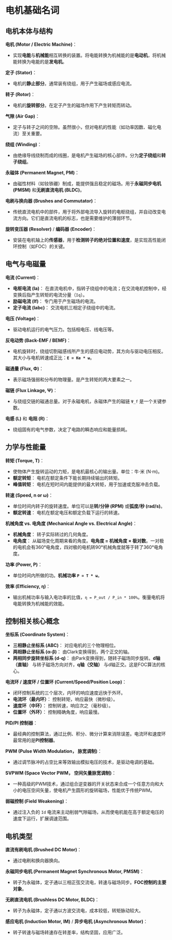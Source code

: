 # 电机基础名词

## 电机本体与结构

**电机 (Motor / Electric Machine)**：

*   实现**电能**与**机械能**相互转换的装置。将电能转换为机械能的是**电动机**，将机械能转换为电能的是**发电机**。

**定子 (Stator)**：

*   电机的**静止部分**。通常装有绕组，用于产生磁场或感应电流。

**转子 (Rotor)**：

*   电机的**旋转部分**。在定子产生的磁场作用下产生转矩而转动。

**气隙 (Air Gap)**：

*   定子与转子之间的空隙。虽然很小，但对电机的性能（如功率因数、磁化电流）至关重要。

**绕组 (Winding)**：

*   由绝缘导线绕制而成的线圈，是电机产生磁场的核心部件。分为**定子绕组**和**转子绕组**。

**永磁体 (Permanent Magnet, PM)**：

*   由磁性材料（如钕铁硼）制成，能提供强且稳定的磁场。用于**永磁同步电机 (PMSM)** 和**无刷直流电机 (BLDC)**。

**电刷与换向器 (Brushes and Commutator)**：

*   传统直流电机中的部件，用于将外部电流导入旋转的电枢绕组，并自动改变电流方向。它们是直流电机的标志，也是需要维护的薄弱环节。

**旋转变压器 (Resolver)** / **编码器 (Encoder)**：

*   安装在电机轴上的**传感器**，用于**检测转子的绝对位置和速度**，是实现高性能闭环控制（如FOC）的关键。



## 电气与电磁量

**电流 (Current)**：

*   **电枢电流 (Ia)**： 在直流电机中，指转子绕组中的电流；在交流电机控制中，经变换后指产生转矩的电流分量（`Iq`）。
*   **励磁电流 (If)**： 专门用于产生磁场的电流。
*   **定子电流 (Iabc)**： 交流电机三相定子绕组中的电流。

**电压 (Voltage)**：

*   驱动电机运行的电气压力。包括相电压、线电压等。

**反电动势 (Back-EMF / BEMF)**：

*   电机旋转时，绕组切割磁感线所产生的感应电动势，其方向与驱动电压相反。其大小与电机转速成正比：**`E = Ke * ω`**。

**磁通量 (Flux, Φ)**：

*   表示磁场强弱和分布的物理量。是产生转矩的两大要素之一。

**磁链 (Flux Linkage, Ψ)**：

*   与绕组交链的磁通总量。对于永磁电机，永磁体产生的磁链 `Ψ_f` 是一个关键参数。

**电感 (L)** 和 **电阻 (R)**：

*   绕组固有的电气参数，决定了电路的瞬态响应和能量损耗。



## 力学与性能量

**转矩 (Torque, T)**：

*   使物体产生旋转运动的力矩，是电机最核心的输出量。单位：牛·米 (N·m)。
*   **额定转矩**： 电机在额定条件下能长期持续输出的转矩。
*   **峰值转矩**： 电机在短时间内能提供的最大转矩，用于加速或克服冲击负载。

**转速 (Speed, n or ω)**：

*   单位时间内转子的旋转速度。单位可以是**转/分钟 (RPM)** 或**弧度/秒 (rad/s)**。
*   **额定转速**： 电机在额定电压和额定负载下运行的转速。

**机械角度 vs. 电角度 (Mechanical Angle vs. Electrical Angle)**：

*   **机械角度**： 转子实际转过的几何角度。
*   **电角度**： 从磁场变化周期来看的角度。**电角度 = 机械角度 × 极对数**。一对极的电机会有360°电角度，四对极的电机转90°机械角度就等于转了360°电角度。

**功率 (Power, P)**：

*   单位时间内所做的功。**机械功率 `P = T * ω`**。

**效率 (Efficiency, η)**：

*   输出机械功率与输入电功率的比值，`η = P_out / P_in * 100%`。衡量电机将电能转换为机械能的效能。



## 控制相关核心概念

**坐标系 (Coordinate System)**：

*   **三相静止坐标系 (ABC)**： 对应电机的三个物理相位。
*   **两相静止坐标系 (α-β)**： 由Clark变换得到，两个正交的轴。
*   **两相同步旋转坐标系 (d-q)**： 由Park变换得到，随转子磁场同步旋转。**d轴（直轴）** 与转子磁场方向对齐，**q轴（交轴）** 与d轴正交。这是FOC算法的核心。

**电流环 / 速度环 / 位置环 (Current/Speed/Position Loop)**：

*   闭环控制系统的三个层次，内环的响应速度远快于外环。
*   **电流环（最内环）**： 控制转矩，响应最快（微秒级）。
*   **速度环（中环）**： 控制转速，响应次之（毫秒级）。
*   **位置环（外环）**： 控制精确角度，响应最慢。

**PID/PI 控制器**：

*   最经典的控制算法，通过比例、积分、微分计算来消除误差。电流环和速度环最常用的是**PI控制器**。

**PWM (Pulse Width Modulation， 脉宽调制)**：

*   通过调节脉冲的占空比来等效输出模拟电压的技术，是驱动电调的基础。

**SVPWM (Space Vector PWM， 空间矢量脉宽调制)**：

*   一种高级的PWM技术，通过组合逆变器的开关状态来合成一个任意方向和大小的电压空间矢量，使电机产生圆形的旋转磁场，性能优于传统PWM。

**弱磁控制 (Field Weakening)**：

*   通过注入负的 `Id` 电流来主动削弱气隙磁场，从而使电机能在高于额定电压的速度下运行，扩展调速范围。



## 电机类型

**直流有刷电机 (Brushed DC Motor)**： 

- 通过电刷和换向器换向。

**永磁同步电机 (Permanent Magnet Synchronous Motor, PMSM)**：

- 转子为永磁体，定子通以三相正弦交流电，转速与磁场同步。**FOC控制的主要对象**。

**无刷直流电机 (Brushless DC Motor, BLDC)**：

- 转子为永磁体，定子通以方波交流电，成本较低，转矩脉动较大。

**感应电机 (Induction Motor, IM)** / **异步电机 (Asynchronous Motor)**：

- 转子转速与磁场转速存在转差率，结构坚固，应用广泛。





